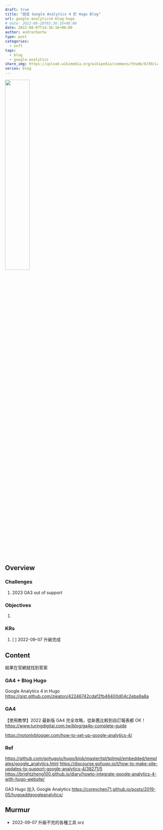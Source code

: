 ```yaml
---
draft: true
title: "設定 Google Analytics 4 於 Hugo Blog"
url: google-analytics4-blog-hugo
# date: 2022-08-28T03:36:16+08:00
date: 2022-08-07T14:36:16+08:00
author: androchentw
type: post
categories:
  - soft
tags:
  - blog
  - google-analytics
share_img: https://upload.wikimedia.org/wikipedia/commons/thumb/8/89/Logo_Google_Analytics.svg/1200px-Logo_Google_Analytics.svg.png
series: blog
---
```


<img style="width:40%;" src="https://upload.wikimedia.org/wikipedia/commons/thumb/8/89/Logo_Google_Analytics.svg/1200px-Logo_Google_Analytics.svg.png">

## Overview

### Challenges

1. 2023 GA3 out of support

### Objectives

1.

### KRs

1. [ ] 2022-09-07 升級完成

<!--more-->

## Content

結果在官網就找到答案

### GA4 + Blog Hugo

  Google Analytics 4 in Hugo
  <https://gist.github.com/zjeaton/42246742cdaf2fb46400d04c2eba9a8a>

### GA4

  【使用教學】2022 最新版 GA4 完全攻略，從新舊比較到自訂報表都 OK！
  <https://www.turingdigital.com.tw/blog/ga4p-complete-guide>

  <https://notonlyblogger.com/how-to-set-up-google-analytics-4/>

### Ref

  <https://github.com/gohugoio/hugo/blob/master/tpl/tplimpl/embedded/templates/google_analytics.html>
  <https://discourse.gohugo.io/t/how-to-make-site-updates-to-support-google-analytics-4/38271/5>
  <https://brightzheng100.github.io/diary/howto-integrate-google-analytics-4-with-hugo-website/>

GA3
Hugo 加入 Google Analytics
  <https://coreychen71.github.io/posts/2019-05/hugoaddgoogleanalytics/>

## Murmur

* 2022-09-07 升級不完的各種工具 orz
